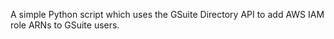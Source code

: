 A simple Python script which uses the GSuite Directory API to add AWS IAM role ARNs to GSuite users.
